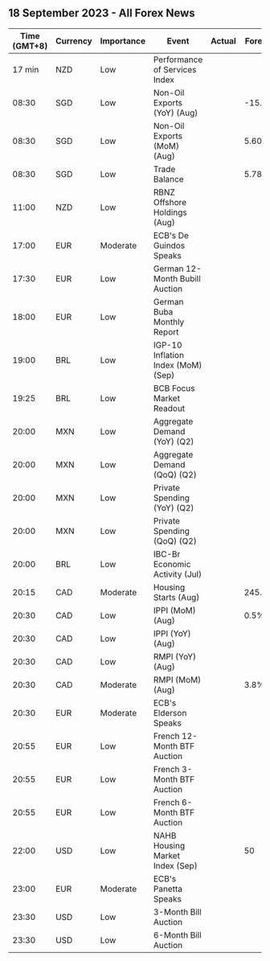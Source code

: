 ## 18 September 2023 - All Forex News

| Time (GMT+8) | Currency | Importance | Event | Actual | Forecast | Previous |
|------|----------|------------|-------|--------|----------|----------|
| 17 min | NZD | Low | Performance of Services Index |  |  | 47.8 |
| 08:30 | SGD | Low | Non-Oil Exports (YoY) (Aug) |  | -15.80% | -20.20% |
| 08:30 | SGD | Low | Non-Oil Exports (MoM) (Aug) |  | 5.60% | -3.40% |
| 08:30 | SGD | Low | Trade Balance |  | 5.787B | 6.490B |
| 11:00 | NZD | Low | RBNZ Offshore Holdings (Aug) |  |  | 58.30% |
| 17:00 | EUR | Moderate | ECB's De Guindos Speaks |  |  |  |
| 17:30 | EUR | Low | German 12-Month Bubill Auction |  |  | 3.607% |
| 18:00 | EUR | Low | German Buba Monthly Report |  |  |  |
| 19:00 | BRL | Low | IGP-10 Inflation Index (MoM) (Sep) |  |  | -0.1% |
| 19:25 | BRL | Low | BCB Focus Market Readout |  |  |  |
| 20:00 | MXN | Low | Aggregate Demand (YoY) (Q2) |  |  | 5.40% |
| 20:00 | MXN | Low | Aggregate Demand (QoQ) (Q2) |  |  | 1.80% |
| 20:00 | MXN | Low | Private Spending (YoY) (Q2) |  |  | 4.80% |
| 20:00 | MXN | Low | Private Spending (QoQ) (Q2) |  |  | 2.20% |
| 20:00 | BRL | Low | IBC-Br Economic Activity (Jul) |  |  | 0.63% |
| 20:15 | CAD | Moderate | Housing Starts (Aug) |  | 245.3K | 255.0K |
| 20:30 | CAD | Low | IPPI (MoM) (Aug) |  | 0.5% | 0.4% |
| 20:30 | CAD | Low | IPPI (YoY) (Aug) |  |  | -2.7% |
| 20:30 | CAD | Low | RMPI (YoY) (Aug) |  |  | -11.1% |
| 20:30 | CAD | Moderate | RMPI (MoM) (Aug) |  | 3.8% | 3.5% |
| 20:30 | EUR | Moderate | ECB's Elderson Speaks |  |  |  |
| 20:55 | EUR | Low | French 12-Month BTF Auction |  |  | 3.646% |
| 20:55 | EUR | Low | French 3-Month BTF Auction |  |  | 3.696% |
| 20:55 | EUR | Low | French 6-Month BTF Auction |  |  | 3.684% |
| 22:00 | USD | Low | NAHB Housing Market Index (Sep) |  | 50 | 50 |
| 23:00 | EUR | Moderate | ECB's Panetta Speaks |  |  |  |
| 23:30 | USD | Low | 3-Month Bill Auction |  |  | 5.315% |
| 23:30 | USD | Low | 6-Month Bill Auction |  |  | 5.300% |
